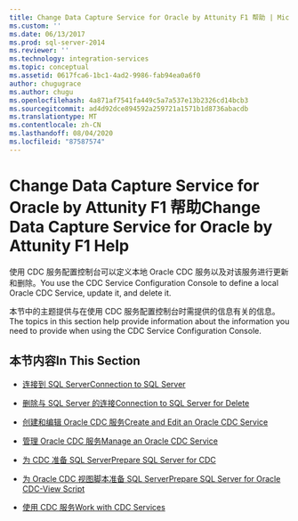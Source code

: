 ```yaml
---
title: Change Data Capture Service for Oracle by Attunity F1 帮助 | Microsoft Docs
ms.custom: ''
ms.date: 06/13/2017
ms.prod: sql-server-2014
ms.reviewer: ''
ms.technology: integration-services
ms.topic: conceptual
ms.assetid: 0617fca6-1bc1-4ad2-9986-fab94ea0a6f0
author: chugugrace
ms.author: chugu
ms.openlocfilehash: 4a871af7541fa449c5a7a537e13b2326cd14bcb3
ms.sourcegitcommit: ad4d92dce894592a259721a1571b1d8736abacdb
ms.translationtype: MT
ms.contentlocale: zh-CN
ms.lasthandoff: 08/04/2020
ms.locfileid: "87587574"
---
```

# <a name="change-data-capture-service-for-oracle-by-attunity-f1-help"></a><span data-ttu-id="ea1d0-102">Change Data Capture Service for Oracle by Attunity F1 帮助</span><span class="sxs-lookup"><span data-stu-id="ea1d0-102">Change Data Capture Service for Oracle by Attunity F1 Help</span></span>
  <span data-ttu-id="ea1d0-103">使用 CDC 服务配置控制台可以定义本地 Oracle CDC 服务以及对该服务进行更新和删除。</span><span class="sxs-lookup"><span data-stu-id="ea1d0-103">You use the CDC Service Configuration Console to define a local Oracle CDC Service, update it, and delete it.</span></span>  
  
 <span data-ttu-id="ea1d0-104">本节中的主题提供与在使用 CDC 服务配置控制台时需提供的信息有关的信息。</span><span class="sxs-lookup"><span data-stu-id="ea1d0-104">The topics in this section help provide information about the information you need to provide when using the CDC Service Configuration Console.</span></span>  
  
## <a name="in-this-section"></a><span data-ttu-id="ea1d0-105">本节内容</span><span class="sxs-lookup"><span data-stu-id="ea1d0-105">In This Section</span></span>  
  
-   [<span data-ttu-id="ea1d0-106">连接到 SQL Server</span><span class="sxs-lookup"><span data-stu-id="ea1d0-106">Connection to SQL Server</span></span>](connection-to-sql-server.md)  
  
-   [<span data-ttu-id="ea1d0-107">删除与 SQL Server 的连接</span><span class="sxs-lookup"><span data-stu-id="ea1d0-107">Connection to SQL Server for Delete</span></span>](connection-to-sql-server-for-delete.md)  
  
-   [<span data-ttu-id="ea1d0-108">创建和编辑 Oracle CDC 服务</span><span class="sxs-lookup"><span data-stu-id="ea1d0-108">Create and Edit an Oracle CDC Service</span></span>](create-and-edit-an-oracle-cdc-service.md)  
  
-   [<span data-ttu-id="ea1d0-109">管理 Oracle CDC 服务</span><span class="sxs-lookup"><span data-stu-id="ea1d0-109">Manage an Oracle CDC Service</span></span>](manage-an-oracle-cdc-service.md)  
  
-   [<span data-ttu-id="ea1d0-110">为 CDC 准备 SQL Server</span><span class="sxs-lookup"><span data-stu-id="ea1d0-110">Prepare SQL Server for CDC</span></span>](prepare-sql-server-for-cdc.md)  
  
-   [<span data-ttu-id="ea1d0-111">为 Oracle CDC 视图脚本准备 SQL Server</span><span class="sxs-lookup"><span data-stu-id="ea1d0-111">Prepare SQL Server for Oracle CDC-View Script</span></span>](prepare-sql-server-for-oracle-cdc-view-script.md)  
  
-   [<span data-ttu-id="ea1d0-112">使用 CDC 服务</span><span class="sxs-lookup"><span data-stu-id="ea1d0-112">Work with CDC Services</span></span>](work-with-cdc-services.md)  
  
  
